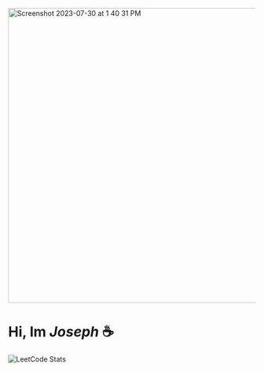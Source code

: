 <img width="600" alt="Screenshot 2023-07-30 at 1 40 31 PM" src="https://github.com/mexicanpepe/mexicanpepe/assets/104655832/426625f7-6399-476c-a749-ca0acc08f13c">

# Hi, Im ***Joseph*** ☕️

![LeetCode Stats](https://leetcard.jacoblin.cool/mexicanpepe?theme=wtf&font=Tomorrow)

<!--
**mexicanpepe/mexicanpepe** is a ✨ _special_ ✨ repository because its `README.md` (this file) appears on your GitHub profile.

Here are some ideas to get you started:

- 🔭 I’m currently working on ...
- 🌱 I’m currently learning ...
- 👯 I’m looking to collaborate on ...
- 🤔 I’m looking for help with ...
- 💬 Ask me about ...
- 📫 How to reach me: ...
- 😄 Pronouns: ...
- ⚡ Fun fact: ...
-->
